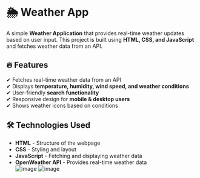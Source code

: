 # 🌦 Weather App  

A simple **Weather Application** that provides real-time weather updates based on user input. This project is built using **HTML, CSS, and JavaScript** and fetches weather data from an API.  

## 🔥 Features  
✔ Fetches real-time weather data from an API  
✔ Displays **temperature, humidity, wind speed, and weather conditions**  
✔ User-friendly **search functionality**  
✔ Responsive design for **mobile & desktop users**  
✔ Shows weather icons based on conditions  

## 🛠 Technologies Used  
- **HTML** - Structure of the webpage  
- **CSS** - Styling and layout  
- **JavaScript** - Fetching and displaying weather data  
- **OpenWeather API** - Provides real-time weather data  
![image](https://github.com/user-attachments/assets/f605fa85-9a98-4fd8-a83b-cb1d3add9a0b)
![image](https://github.com/user-attachments/assets/a1cc5698-cf25-4f31-8df4-2fb810a3d2c5)
